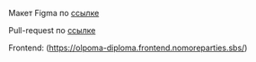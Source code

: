 Макет Figma по [ссылке](https://disk.yandex.lt/d/WzoVrYFCPNqIrQ)

Pull-request по [ссылке](https://github.com/Olpom/movies-explorer-frontend/pull/2) 

Frontend: (https://olpoma-diploma.frontend.nomoreparties.sbs/)
